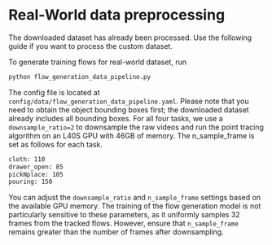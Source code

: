 # Real-World data preprocessing 
The downloaded dataset has already been processed. Use the following guide if you want to process the custom dataset.

To generate training flows for real-world dataset, run 
```bash
python flow_generation_data_pipeline.py
```
The config file is located at `config/data/flow_generation_data_pipeline.yaml`. Please note that you need to obtain the object bounding boxes first; the downloaded dataset already includes all bounding boxes. For all four tasks, we use a `downsample_ratio=2` to downsample the raw videos and run the point tracing algorithm on an L40S GPU with 46GB of memory. The n_sample_frame is set as follows for each task.
```bash
cloth: 110
drawer_open: 85
pickNplace: 105
pouring: 150
```
You can adjust the `downsample_ratio` and `n_sample_frame` settings based on the available GPU memory. The training of the flow generation model is not particularly sensitive to these parameters, as it uniformly samples 32 frames from the tracked flows. However, ensure that `n_sample_frame` remains greater than the number of frames after downsampling.

